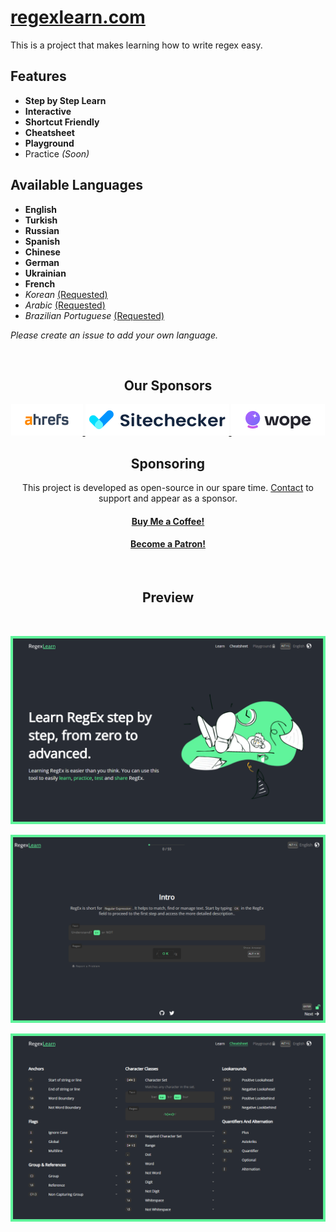 # [regexlearn.com](https://regexlearn.com)

This is a project that makes learning how to write regex easy.

## Features

- **Step by Step Learn**
- **Interactive**
- **Shortcut Friendly**
- **Cheatsheet**
- **Playground**
- Practice _(Soon)_

## Available Languages

- **English**
- **Turkish**
- **Russian**
- **Spanish**
- **Chinese**
- **German**
- **Ukrainian**
- **French**
- _Korean_ [(Requested)](https://github.com/aykutkardas/regexlearn.com/issues/92)
- _Arabic_ [(Requested)](https://github.com/aykutkardas/regexlearn.com/issues/163)
- _Brazilian Portuguese_ [(Requested)](https://github.com/aykutkardas/regexlearn.com/issues/39)

_Please create an issue to add your own language._

<br>

<h2 align="center">Our Sponsors</h2>

<p align="center">
  <a href="https://ahrefs.com/" target="_blank">
    <img src="preview/ahrefs.png"/>
  </a>
  <a href="https://sitechecker.pro/" target="_blank">
    <img src="preview/sitechecker.pro.png"/>
  </a>
  <a href="https://wope.com" target="_blank">
    <img src="preview/wope.png"/>
  </a>
</p>

<h2 align="center">Sponsoring</h2>

<p align="center">This project is developed as open-source in our spare time. <a href="mailto:aykutkrds@gmail.com">Contact</a> to support and appear as a sponsor.</p>

<h4 align="center"><a href="https://www.buymeacoffee.com/aykutkardas">Buy Me a Coffee!</a></h4>

<h4 align="center"><a href="https://www.patreon.com/bePatron?u=65063346">Become a Patron!</a></h4>

<br>

<h2 align="center">Preview</h2>

<br>

![Preview](preview/preview-landing.png)

![Preview](preview/preview-learn.png)

![Preview](preview/preview-cheatsheet.png)

<br>
